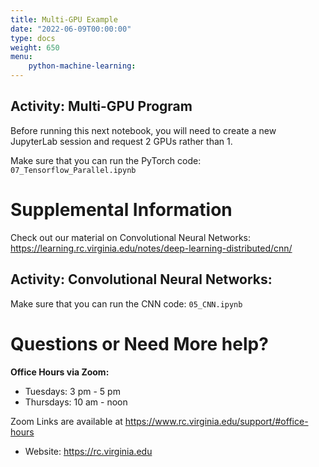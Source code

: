 ```yaml
---
title: Multi-GPU Example
date: "2022-06-09T00:00:00"
type: docs 
weight: 650
menu: 
    python-machine-learning:
---
```



## Activity:  Multi-GPU Program

Before running this next notebook, you will need to create a new JupyterLab session and request 2 GPUs rather than 1.

Make sure that you can run the PyTorch code: `07_Tensorflow_Parallel.ipynb`


# Supplemental Information 
Check out our material on Convolutional Neural Networks: https://learning.rc.virginia.edu/notes/deep-learning-distributed/cnn/


## Activity: Convolutional Neural Networks:
Make sure that you can run the CNN code: `05_CNN.ipynb`


# Questions or Need More help?

__Office Hours via Zoom:__

* Tuesdays: 3 pm - 5 pm
* Thursdays: 10 am - noon

Zoom Links are available at https://www.rc.virginia.edu/support/#office-hours
* Website: https://rc.virginia.edu

